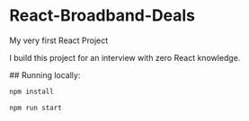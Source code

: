 # React-Broadband-Deals

My very first React Project

I build this project for an interview with zero React knowledge.


## Running locally:

```bash
npm install
```

```bash
npm run start
```
